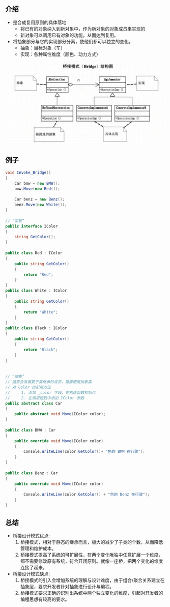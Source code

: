 ## 介绍
- 是合成复用原则的具体落地
    - 将已有的对象纳入到新对象中，作为新对象的对象成员来实现的
    - 新对象可以调用已有对象的功能，从而达到复用。
- 将抽象部分与它的实现部分分离，使他们都可以独立的变化。
    - 抽象：目标对象（车）
    - 实现：各种属性维度（颜色、动力方式）

<div><img src="/ProjectDocs/cs/DesignPattern/image/Bridge.png"></div>

## 例子
```cs
void Invoke_Bridge()
{
    Car bmw = new BMW();
    bmw.Move(new Red());

    Car benz = new Benz();
    benz.Move(new White());
}

// “实现”
public interface IColor
{
    string GetColor();
}

public class Red : IColor
{
    public string GetColor()
    {
        return "Red";
    }
}
public class White : IColor
{
    public string GetColor()
    {
        return "White";
    }
}
public class Black : IColor
{
    public string GetColor()
    {
        return "Black";
    }
}


// “抽象”
// 通常会有需要子类继承的成员，需要使用抽象类
// 对 Color 的引用方法
//     1. 添加 _color 字段，在构造函数初始化
//     2. 在调用函数中添加 IColor 参数
public abstract class Car
{
    public abstract void Move(IColor color);
}

public class BMW : Car
{
    public override void Move(IColor color)
    {
        Console.WriteLine(color.GetColor()+ "色的 BMW 在行驶");
    }
}

public class Benz : Car
{
    public override void Move(IColor color)
    {
        Console.WriteLine(color.GetColor() + "色的 Benz 在行驶");
    }
}
```

## 总结
- 桥接设计模式优点:
    1. 桥接模式，相对于静态的继承而言，极大的减少了子类的个数，从而降低管理和维护成本。
    2. 桥接模式提高了系统的可扩展性，在两个变化唯独中任意扩展一个维度，都不需要修改原有系统，符合开闭原则。就像一座桥，把两个变化的维度连接了起来。
- 桥接设计模式缺点:
    1. 桥接模式的引入会增加系统的理解与设计难度，由于组合/聚合关系建立在抽象层，要求开发者针对抽象进行设计与编程。
    2. 桥接模式要求正确的识别出系统中两个独立变化的维度，引起对开发者的编程思想有较高的要求。

